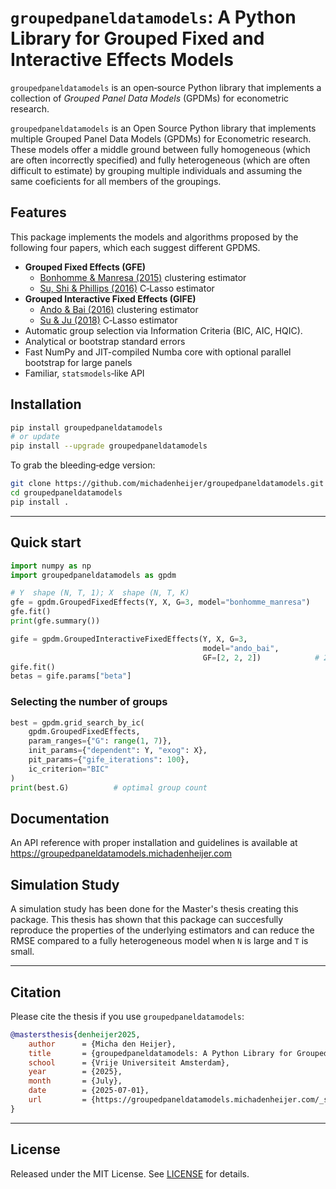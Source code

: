 # ```groupedpaneldatamodels```: A Python Library for Grouped Fixed and Interactive Effects Models

```groupedpaneldatamodels``` is an open‑source Python library that implements a collection of *Grouped Panel Data Models* (GPDMs) for econometric research.

`groupedpaneldatamodels` is an Open Source Python library that implements multiple Grouped Panel Data Models (GPDMs) for Econometric research. These models offer a middle ground between fully homogeneous (which are often incorrectly specified) and fully heterogeneous (which are often difficult to estimate) by grouping multiple individuals and assuming the same coeficients for all members of the groupings.

## Features
This package implements the models and algorithms proposed by the following four papers, which each suggest different GPDMS.

* **Grouped Fixed Effects (GFE)**
  * [Bonhomme & Manresa (2015)](https://doi.org/10.3982/ECTA11319) clustering estimator
  * [Su, Shi & Phillips (2016)](https://doi.org/10.3982/ECTA12560) C‑Lasso estimator
* **Grouped Interactive Fixed Effects (GIFE)**
  * [Ando & Bai (2016)](https://doi.org/10.1002/jae.2467) clustering estimator
  * [Su & Ju (2018)](https://doi.org/10.1016/j.jeconom.2018.06.014) C‑Lasso estimator
* Automatic group selection via Information Criteria (BIC, AIC, HQIC).
* Analytical or bootstrap standard errors
* Fast NumPy and JIT-compiled Numba core with optional parallel bootstrap for large panels
* Familiar, `statsmodels`‑like API

## Installation

```bash
pip install groupedpaneldatamodels
# or update
pip install --upgrade groupedpaneldatamodels
```

To grab the bleeding‑edge version:

```bash
git clone https://github.com/michadenheijer/groupedpaneldatamodels.git
cd groupedpaneldatamodels
pip install .
```

---

## Quick start

```python
import numpy as np
import groupedpaneldatamodels as gpdm

# Y  shape (N, T, 1); X  shape (N, T, K)
gfe = gpdm.GroupedFixedEffects(Y, X, G=3, model="bonhomme_manresa")
gfe.fit()
print(gfe.summary())

gife = gpdm.GroupedInteractiveFixedEffects(Y, X, G=3,
                                           model="ando_bai",
                                           GF=[2, 2, 2])            # 2 common factors per grouping
gife.fit()
betas = gife.params["beta"]
```

### Selecting the number of groups

```python
best = gpdm.grid_search_by_ic(
    gpdm.GroupedFixedEffects,
    param_ranges={"G": range(1, 7)},
    init_params={"dependent": Y, "exog": X},
    pit_params={"gife_iterations": 100},
    ic_criterion="BIC"
)
print(best.G)          # optimal group count
```

## Documentation

An API reference with proper installation and guidelines is available at
<https://groupedpaneldatamodels.michadenheijer.com>


## Simulation Study

A simulation study has been done for the Master's thesis creating this package. This thesis has shown that this package
can succesfully reproduce the properties of the underlying estimators and can reduce the RMSE compared to a fully heterogeneous
model when `N` is large and `T` is small.

---

## Citation

Please cite the thesis if you use `groupedpaneldatamodels`:

```bibtex
@mastersthesis{denheijer2025,
    author      = {Micha den Heijer},
    title       = {groupedpaneldatamodels: A Python Library for Grouped Fixed and Interactive Effects Models},
    school      = {Vrije Universiteit Amsterdam},
    year        = {2025},
    month       = {July},
    date        = {2025-07-01},
    url         = {https://groupedpaneldatamodels.michadenheijer.com/_static/thesis.pdf}
}
```

---

## License

Released under the MIT License. See [LICENSE](LICENSE) for details.